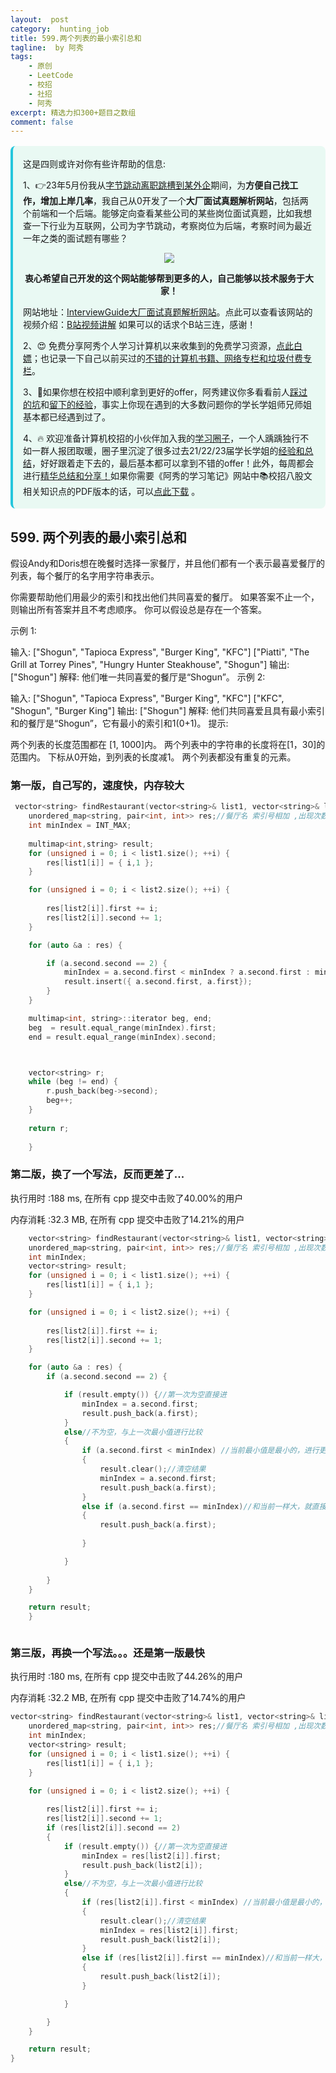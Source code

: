 ```yaml
---
layout:  post
category:  hunting_job
title: 599.两个列表的最小索引总和
tagline:  by 阿秀
tags:
    - 原创
    - LeetCode
    - 校招
    - 社招
    - 阿秀
excerpt: 精选力扣300+题目之数组
comment: false
---
```




<div style="border-color: #24C6DC;
            background-color: #e9f9f3;         
            margin: 1rem 0;
        padding: .25rem 1rem;
        border-left-width: .3rem;
        border-left-style: solid;
        border-radius: .5rem;
        color: inherit;">
  <p>这是四则或许对你有些许帮助的信息:</p>
  <p>1、👉23年5月份我从<a style="text-decoration: underline" href="https://mp.weixin.qq.com/s/zKItpGwIkHKK4g2aOlL2rA" target="_blank">字节跳动离职跳槽到某外企</a>期间，为<span style="font-weight:bold">方便自己找工作，增加上岸几率</span>，我自己从0开发了一个<span style="font-weight:bold">大厂面试真题解析网站</span>，包括两个前端和一个后端。能够定向查看某些公司的某些岗位面试真题，比如我想查一下行业为互联网，公司为字节跳动，考察岗位为后端，考察时间为最近一年之类的面试题有哪些？
<div align="center">
  <a  style="text-decoration: underline" href="https://top.interviewguide.cn/" target="_blank">  <img src="http://oss.interviewguide.cn/img/202308091638172.png" style="zoom:100%;" /></a>
<p style="font-weight:bold">衷心希望自己开发的这个网站能够帮到更多的人，自己能够以技术服务于大家！</p>
</div>网站地址：<a style="text-decoration: underline" href="https://top.interviewguide.cn/" target="_blank">InterviewGuide大厂面试真题解析网站</a>。点此可以查看该网站的视频介绍：<a style="text-decoration: underline" href="https://www.bilibili.com/video/BV1f94y1C7BL" target="_blank">B站视频讲解</a>   如果可以的话求个B站三连，感谢！
  </p> 
  <p>2、😍
    免费分享阿秀个人学习计算机以来收集到的免费学习资源，<a style="text-decoration: underline" href="/notes/07-resources/01-free/01-introduce.html" target="_blank">点此白嫖</a>；也记录一下自己以前买过的<a style="text-decoration: underline" href="/notes/07-resources/02-precious.html" target="_blank">不错的计算机书籍、网络专栏和垃圾付费专栏</a>。
  </p>
  <p>3、🚀如果你想在校招中顺利拿到更好的offer，阿秀建议你多看看前人<a style="text-decoration: underline" href="https://www.yuque.com/tuobaaxiu/httmmc/npg1k81zeq4wfpyz" target="_blank">踩过的坑</a>和<a style="text-decoration: underline"  target="_blank" href="https://www.yuque.com/tuobaaxiu/httmmc/gge9ppd0mbu2d3dp">留下的经验</a>，事实上你现在遇到的大多数问题你的学长学姐师兄师姐基本都已经遇到过了。
  </p>
  <p>4、🔥 欢迎准备计算机校招的小伙伴加入我的<a  style="text-decoration: underline" href="https://www.yuque.com/tuobaaxiu/httmmc/xg0otqvc17wfx4u9" target="_blank">学习圈子</a>，一个人踽踽独行不如一群人报团取暖，圈子里沉淀了很多过去21/22/23届学长学姐的<a  style="text-decoration: underline" href="https://www.yuque.com/tuobaaxiu/httmmc/gge9ppd0mbu2d3dp" target="_blank">经验和总结</a>，好好跟着走下去的，最后基本都可以拿到不错的offer！此外，每周都会进行<a  style="text-decoration: underline" href="https://www.yuque.com/tuobaaxiu/httmmc/npg1k81zeq4wfpyz" target="_blank">精华总结和分享！</a>如果你需要《阿秀的学习笔记》网站中📚︎校招八股文相关知识点的PDF版本的话，可以<a style="text-decoration: underline" href="https://www.yuque.com/tuobaaxiu/httmmc/qs0yn66apvkzw0ps" target="_blank">点此下载</a> 。</p>   </div>


## 599. 两个列表的最小索引总和

假设Andy和Doris想在晚餐时选择一家餐厅，并且他们都有一个表示最喜爱餐厅的列表，每个餐厅的名字用字符串表示。

你需要帮助他们用最少的索引和找出他们共同喜爱的餐厅。 如果答案不止一个，则输出所有答案并且不考虑顺序。 你可以假设总是存在一个答案。

示例 1:

输入:
["Shogun", "Tapioca Express", "Burger King", "KFC"]
["Piatti", "The Grill at Torrey Pines", "Hungry Hunter Steakhouse", "Shogun"]
输出: ["Shogun"]
解释: 他们唯一共同喜爱的餐厅是“Shogun”。
示例 2:

输入:
["Shogun", "Tapioca Express", "Burger King", "KFC"]
["KFC", "Shogun", "Burger King"]
输出: ["Shogun"]
解释: 他们共同喜爱且具有最小索引和的餐厅是“Shogun”，它有最小的索引和1(0+1)。
提示:

两个列表的长度范围都在 [1, 1000]内。
两个列表中的字符串的长度将在[1，30]的范围内。
下标从0开始，到列表的长度减1。
两个列表都没有重复的元素。

### 第一版，自己写的，速度快，内存较大







```c++
 vector<string> findRestaurant(vector<string>& list1, vector<string>& list2) {
    unordered_map<string, pair<int, int>> res;//餐厅名 索引号相加 ,出现次数
	int minIndex = INT_MAX;
	
	multimap<int,string> result;
	for (unsigned i = 0; i < list1.size(); ++i) {
		res[list1[i]] = { i,1 };
	}

	for (unsigned i = 0; i < list2.size(); ++i) {
		
		res[list2[i]].first += i;
		res[list2[i]].second += 1;
	}

	for (auto &a : res) {

		if (a.second.second == 2) {	
			minIndex = a.second.first < minIndex ? a.second.first : minIndex;
			result.insert({ a.second.first, a.first});
		}
	}

	multimap<int, string>::iterator beg, end;
	beg  = result.equal_range(minIndex).first;
	end = result.equal_range(minIndex).second;



	vector<string> r;
	while (beg != end) {
		r.push_back(beg->second);
		beg++;
	}
	
	return r;
        
    }
```





### 第二版，换了一个写法，反而更差了...

执行用时 :188 ms, 在所有 cpp 提交中击败了40.00%的用户

内存消耗 :32.3 MB, 在所有 cpp 提交中击败了14.21%的用户





```c++
    vector<string> findRestaurant(vector<string>& list1, vector<string>& list2) {
	unordered_map<string, pair<int, int>> res;//餐厅名 索引号相加 ,出现次数
	int minIndex;
	vector<string> result;
	for (unsigned i = 0; i < list1.size(); ++i) {
		res[list1[i]] = { i,1 };
	}

	for (unsigned i = 0; i < list2.size(); ++i) {
		
		res[list2[i]].first += i;
		res[list2[i]].second += 1;
	}

	for (auto &a : res) {
		if (a.second.second == 2) {	

			if (result.empty()) {//第一次为空直接进
				minIndex = a.second.first;
				result.push_back(a.first);
			}
			else//不为空，与上一次最小值进行比较
			{
				if (a.second.first < minIndex) //当前最小值是最小的，进行更替
				{
					result.clear();//清空结果
					minIndex = a.second.first;
					result.push_back(a.first);
				}
				else if (a.second.first == minIndex)//和当前一样大，就直接进去
				{
					result.push_back(a.first);
					
				}

			}
			
		}
	}

	return result;
    }
```



```c++

```





### 第三版，再换一个写法。。。还是第一版最快

执行用时 :180 ms, 在所有 cpp 提交中击败了44.26%的用户

内存消耗 :32.2 MB, 在所有 cpp 提交中击败了14.74%的用户



```c++
vector<string> findRestaurant(vector<string>& list1, vector<string>& list2) {
	unordered_map<string, pair<int, int>> res;//餐厅名 索引号相加 ,出现次数
	int minIndex;
	vector<string> result;
	for (unsigned i = 0; i < list1.size(); ++i) {
		res[list1[i]] = { i,1 };
	}

	for (unsigned i = 0; i < list2.size(); ++i) {
		
		res[list2[i]].first += i;
		res[list2[i]].second += 1;
		if (res[list2[i]].second == 2)
		{
			if (result.empty()) {//第一次为空直接进
				minIndex = res[list2[i]].first;
				result.push_back(list2[i]);
			}
			else//不为空，与上一次最小值进行比较
			{
				if (res[list2[i]].first < minIndex) //当前最小值是最小的，进行更替
				{
					result.clear();//清空结果
					minIndex = res[list2[i]].first;
					result.push_back(list2[i]);
				}
				else if (res[list2[i]].first == minIndex)//和当前一样大，就直接进去
				{
					result.push_back(list2[i]);
				}

			}

		}
	}

	return result;
}
```



<p id="错误的集合"></p>

